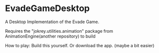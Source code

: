# EvadeGameDesktop

A Desktop Implementation of the Evade Game.

Requires the "jokrey.utilities.animation" package from AnimationEngine(another repository) to build


How to play:
  Build this yourself.
  Or download the app. (maybe a bit easier)